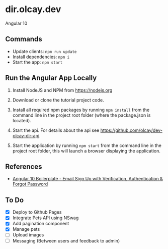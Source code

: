 # dir.olcay.dev

Angular 10

## Commands

- Update clients: `npm run update`
- Install dependencies: `npm i`
- Start the app: `npm start`

## Run the Angular App Locally

1. Install NodeJS and NPM from <https://nodejs.org>

1. Download or clone the tutorial project code.

1. Install all required npm packages by running `npm install` from the command line in the project root folder (where the package.json is located).

1. Start the api. For details about the api see <https://github.com/olcay/dev-olcay-dir-api>.

1. Start the application by running `npm start` from the command line in the project root folder, this will launch a browser displaying the application.

## References

- [Angular 10 Boilerplate - Email Sign Up with Verification, Authentication & Forgot Password](https://jasonwatmore.com/post/2020/08/29/angular-10-boilerplate-email-sign-up-with-verification-authentication-forgot-password)

## To Do

- [x] Deploy to Github Pages
- [x] Integrate Pets API using NSwag
- [x] Add pagination component
- [x] Manage pets
- [ ] Upload images
- [ ] Messaging (Between users and feedback to admin)

